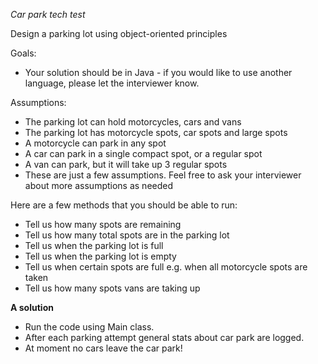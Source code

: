 *Car park tech test*

Design a parking lot using object-oriented principles

Goals:
- Your solution should be in Java - if you would like to use another language, please let the interviewer know.

Assumptions:
- The parking lot can hold motorcycles, cars and vans
- The parking lot has motorcycle spots, car spots and large spots
- A motorcycle can park in any spot
- A car can park in a single compact spot, or a regular spot
- A van can park, but it will take up 3 regular spots
- These are just a few assumptions. Feel free to ask your interviewer about more assumptions as needed

Here are a few methods that you should be able to run:
- Tell us how many spots are remaining
- Tell us how many total spots are in the parking lot
- Tell us when the parking lot is full
- Tell us when the parking lot is empty
- Tell us when certain spots are full e.g. when all motorcycle spots are taken
- Tell us how many spots vans are taking up


**A solution**

- Run the code using Main class.
- After each parking attempt general stats about car park are logged.
- At moment no cars leave the car park!
